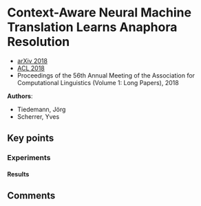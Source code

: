# Context-Aware Neural Machine Translation Learns Anaphora Resolution
* [arXiv 2018](https://arxiv.org/abs/1805.10163)
* [ACL 2018](http://aclweb.org/anthology/P18-1117)
* Proceedings of the 56th Annual Meeting of the Association for Computational Linguistics (Volume 1: Long Papers), 2018


**Authors**:
* Tiedemann, Jörg
* Scherrer, Yves


## Key points



### Experiments ###


#### Results ####


## Comments ##
